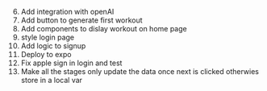 6. Add integration with openAI
7. Add button to generate first workout
8. Add components to dislay workout on home page
9. style login page
10. Add logic to signup
11. Deploy to expo
12. Fix apple sign in login and test
13. Make all the stages only update the data once next is clicked otherwies store in a local var
